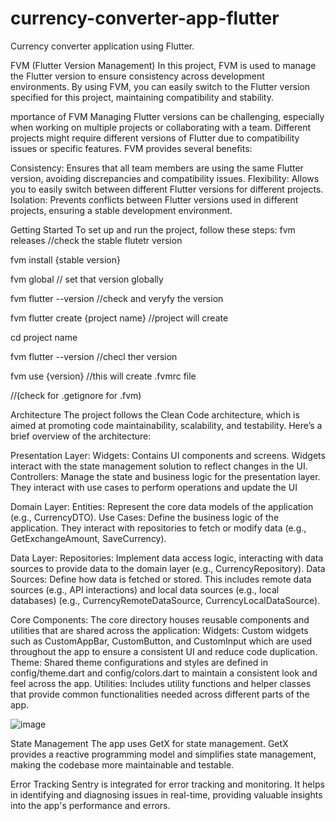 # currency-converter-app-flutter
Currency converter application using Flutter.

FVM (Flutter Version Management)
In this project, FVM is used to manage the Flutter version to ensure consistency across development environments. By using FVM, you can easily switch to the Flutter version specified for this project, maintaining compatibility and stability.

mportance of FVM
Managing Flutter versions can be challenging, especially when working on multiple projects or collaborating with a team. Different projects might require different versions of Flutter due to compatibility issues or specific features. FVM provides several benefits:

Consistency: Ensures that all team members are using the same Flutter version, avoiding discrepancies and compatibility issues.
Flexibility: Allows you to easily switch between different Flutter versions for different projects.
Isolation: Prevents conflicts between Flutter versions used in different projects, ensuring a stable development environment.

Getting Started
To set up and run the project, follow these steps:
fvm releases //check the stable flutetr version

fvm install {stable version}

fvm global // set that version globally 

fvm flutter --version  //check and veryfy the version

fvm flutter create {project name} //project will create

cd project name

fvm flutter --version //checl ther version

fvm use {version} //this will create .fvmrc file 

//(check for .getignore for .fvm)

Architecture
The project follows the Clean Code architecture, which is aimed at promoting code maintainability, scalability, and testability. Here’s a brief overview of the architecture:

Presentation Layer:
Widgets: Contains UI components and screens. Widgets interact with the state management solution to reflect changes in the UI.
Controllers: Manage the state and business logic for the presentation layer. They interact with use cases to perform operations and update the UI

Domain Layer:
Entities: Represent the core data models of the application (e.g., CurrencyDTO).
Use Cases: Define the business logic of the application. They interact with repositories to fetch or modify data (e.g., GetExchangeAmount, SaveCurrency).

Data Layer:
Repositories: Implement data access logic, interacting with data sources to provide data to the domain layer (e.g., CurrencyRepository).
Data Sources: Define how data is fetched or stored. This includes remote data sources (e.g., API interactions) and local data sources (e.g., local databases) (e.g., CurrencyRemoteDataSource, CurrencyLocalDataSource).

Core Components:
The core directory houses reusable components and utilities that are shared across the application:
 Widgets: Custom widgets such as CustomAppBar, CustomButton, and CustomInput which are used throughout the app to ensure a consistent UI and reduce code duplication.
 Theme: Shared theme configurations and styles are defined in config/theme.dart and config/colors.dart to maintain a consistent look and feel across the app.
 Utilities: Includes utility functions and helper classes that provide common functionalities needed across different parts of the app.

![image](https://github.com/user-attachments/assets/9bc51718-d009-4cb1-becf-9e45bbcfb435)

State Management
The app uses GetX for state management. GetX provides a reactive programming model and simplifies state management, making the codebase more maintainable and testable.

Error Tracking
Sentry is integrated for error tracking and monitoring. It helps in identifying and diagnosing issues in real-time, providing valuable insights into the app's performance and errors.
